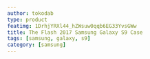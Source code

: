 ```yaml
---
author: tokodab
type: product
featimg: 1DrhjYRXl44_hZWsuw0qqb6EG33YvsGWw
title: The Flash 2017 Samsung Galaxy S9 Case
tags: [samsung, galaxy, s9]
category: [samsung]
---
```

